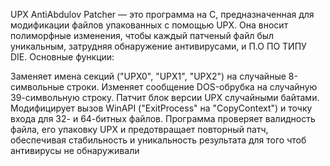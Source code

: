 UPX AntiAbdulov Patcher — это программа на C, предназначенная для модификации  файлов упакованных с помощью UPX. Она вносит полиморфные изменения, чтобы каждый патченый файл был уникальным, затрудняя обнаружение антивирусами, и П.О ПО ТИПУ DIE. Основные функции:

Заменяет имена секций ("UPX0", "UPX1", "UPX2") на случайные 8-символьные строки.
Изменяет сообщение DOS-обрубка на случайную 39-символьную строку.
Патчит блок версии UPX случайными байтами.
Модифицирует вызов WinAPI ("ExitProcess" на "CopyContext") и точку входа для 32- и 64-битных файлов. Программа проверяет валидность файла, его упаковку UPX и предотвращает повторный патч, обеспечивая стабильность и уникальность результата для того чтоб антивирусы не обнаруживали
